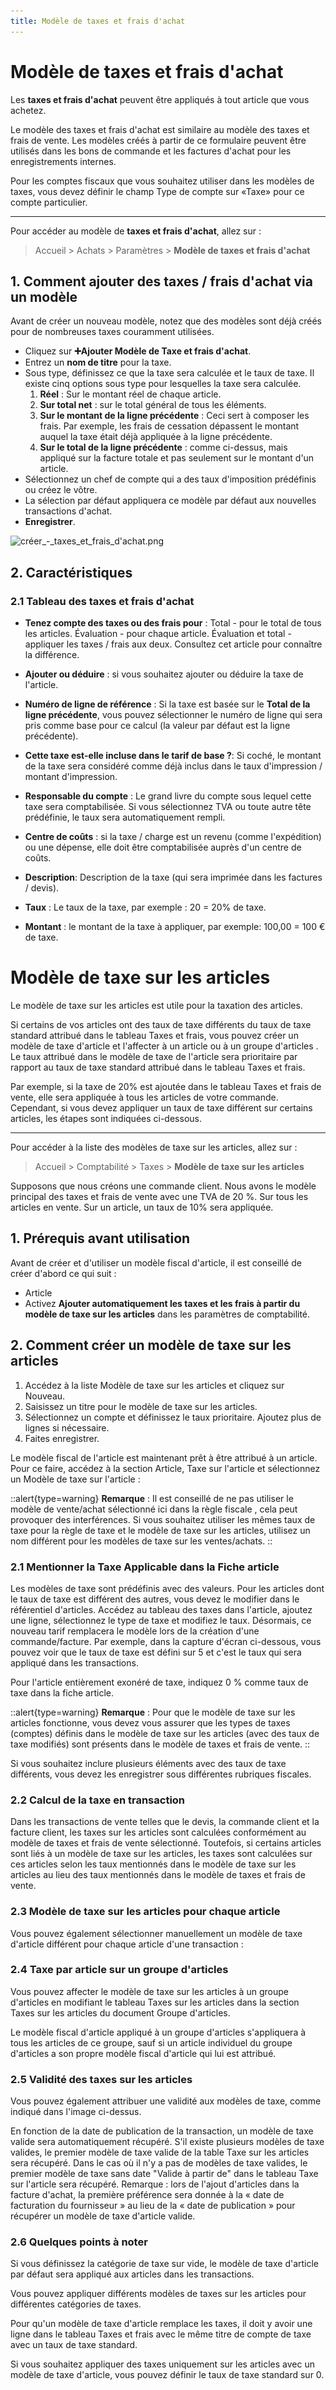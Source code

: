 ```yaml
---
title: Modèle de taxes et frais d'achat
---
```


# Modèle de taxes et frais d'achat

Les **taxes et frais d'achat** peuvent être appliqués à tout article que vous achetez.

Le modèle des taxes et frais d'achat est similaire au modèle des taxes et frais de vente. Les modèles créés à partir de ce formulaire peuvent être utilisés dans les bons de commande et les factures d'achat pour les enregistrements internes.

Pour les comptes fiscaux que vous souhaitez utiliser dans les modèles de taxes, vous devez définir le champ Type de compte sur «Taxe» pour ce compte particulier.

---

Pour accéder au modèle de **taxes et frais d'achat**, allez sur :

> Accueil > Achats > Paramètres > **Modèle de taxes et frais d'achat**

## 1. Comment ajouter des taxes / frais d'achat via un modèle 
Avant de créer un nouveau modèle, notez que des modèles sont déjà créés pour de nombreuses taxes couramment utilisées.

- Cliquez sur **:heavy_plus_sign:Ajouter Modèle de Taxe et frais d'achat**.
- Entrez un **nom de titre** pour la taxe.
- Sous type, définissez ce que la taxe sera calculée et le taux de taxe. Il existe cinq options sous type pour lesquelles la taxe sera calculée.
	1. **Réel** : Sur le montant réel de chaque article.
	2. **Sur total net** : sur le total général de tous les éléments.
	3. **Sur le montant de la ligne précédente** : Ceci sert à composer les frais. Par exemple, les frais de cessation dépassent le montant auquel la taxe était déjà appliquée à la ligne précédente.
	4. **Sur le total de la ligne précédente** : comme ci-dessus, mais appliqué sur la facture totale et pas seulement sur le montant d'un article.
- Sélectionnez un chef de compte qui a des taux d'imposition prédéfinis ou créez le vôtre.
- La sélection par défaut appliquera ce modèle par défaut aux nouvelles transactions d'achat.
- **Enregistrer**.

![créer_-_taxes_et_frais_d'achat.png](/content/achats/purchase-taxes-and-charges-template/créer_-_taxes_et_frais_d'achat.png)

## 2. Caractéristiques

### 2.1 Tableau des taxes et frais d'achat 

- **Tenez compte des taxes ou des frais pour** : Total - pour le total de tous les articles. Évaluation - pour chaque article. Évaluation et total - appliquer les taxes / frais aux deux. Consultez cet article pour connaître la différence.
- **Ajouter ou déduire** : si vous souhaitez ajouter ou déduire la taxe de l'article.

- **Numéro de ligne de référence** : Si la taxe est basée sur le **Total de la ligne précédente**, vous pouvez sélectionner le numéro de ligne qui sera pris comme base pour ce calcul (la valeur par défaut est la ligne précédente).


- **Cette taxe est-elle incluse dans le tarif de base ?**: Si coché, le montant de la taxe sera considéré comme déjà inclus dans le taux d'impression / montant d'impression.

- **Responsable du compte** : Le grand livre du compte sous lequel cette taxe sera comptabilisée. Si vous sélectionnez TVA ou toute autre tête prédéfinie, le taux sera automatiquement rempli.
- **Centre de coûts** : si la taxe / charge est un revenu (comme l'expédition) ou une dépense, elle doit être comptabilisée auprès d'un centre de coûts.
- **Description**: Description de la taxe (qui sera imprimée dans les factures / devis).
- **Taux** : Le taux de la taxe, par exemple : 20 = 20% de taxe.
- **Montant** : le montant de la taxe à appliquer, par exemple: 100,00 = 100 € de taxe.

# Modèle de taxe sur les articles

Le modèle de taxe sur les articles est utile pour la taxation des articles.

Si certains de vos articles ont des taux de taxe différents du taux de taxe standard attribué dans le tableau Taxes et frais, vous pouvez créer un modèle de taxe d'article et l'affecter à un article ou à un groupe d'articles . Le taux attribué dans le modèle de taxe de l'article sera prioritaire par rapport au taux de taxe standard attribué dans le tableau Taxes et frais.

Par exemple, si la taxe de 20% est ajoutée dans le tableau Taxes et frais de vente, elle sera appliquée à tous les articles de votre commande. 
Cependant, si vous devez appliquer un taux de taxe différent sur certains articles, les étapes sont indiquées ci-dessous.

---

Pour accéder à la liste des modèles de taxe sur les articles, allez sur : 

> Accueil > Comptabilité > Taxes > **Modèle de taxe sur les articles**

Supposons que nous créons une commande client. Nous avons le modèle principal des taxes et frais de vente avec une TVA de 20 %. Sur tous les articles en vente. Sur un article, un taux de 10% sera appliquée.

## 1. Prérequis avant utilisation

Avant de créer et d'utiliser un modèle fiscal d'article, il est conseillé de créer d'abord ce qui suit :

- Article
- Activez **Ajouter automatiquement les taxes et les frais à partir du modèle de taxe sur les articles** dans les paramètres de comptabilité.

## 2. Comment créer un modèle de taxe sur les articles 

1. Accédez à la liste Modèle de taxe sur les articles et cliquez sur Nouveau.
2. Saisissez un titre pour le modèle de taxe sur les articles.
3. Sélectionnez un compte et définissez le taux prioritaire. Ajoutez plus de lignes si nécessaire.
4. Faites enregistrer.

Le modèle fiscal de l'article est maintenant prêt à être attribué à un article. Pour ce faire, accédez à la section Article, Taxe sur l'article et sélectionnez un Modèle de taxe sur l'article :

::alert{type=warning}
**Remarque** : Il est conseillé de ne pas utiliser le modèle de vente/achat sélectionné ici dans la règle fiscale , cela peut provoquer des interférences. Si vous souhaitez utiliser les mêmes taux de taxe pour la règle de taxe et le modèle de taxe sur les articles, utilisez un nom différent pour les modèles de taxe sur les ventes/achats.
::


### 2.1 Mentionner la Taxe Applicable dans la Fiche article

Les modèles de taxe sont prédéfinis avec des valeurs. Pour les articles dont le taux de taxe est différent des autres, vous devez le modifier dans le référentiel d'articles. Accédez au tableau des taxes dans l'article, ajoutez une ligne, sélectionnez le type de taxe et modifiez le taux. Désormais, ce nouveau tarif remplacera le modèle lors de la création d'une commande/facture. Par exemple, dans la capture d'écran ci-dessous, vous pouvez voir que le taux de taxe est défini sur 5 et c'est le taux qui sera appliqué dans les transactions.

Pour l'article entièrement exonéré de taxe, indiquez 0 % comme taux de taxe dans la fiche article.

::alert{type=warning}
**Remarque** : Pour que le modèle de taxe sur les articles fonctionne, vous devez vous assurer que les types de taxes (comptes) définis dans le modèle de taxe sur les articles (avec des taux de taxe modifiés) sont présents dans le modèle de taxes et frais de vente.
::

Si vous souhaitez inclure plusieurs éléments avec des taux de taxe différents, vous devez les enregistrer sous différentes rubriques fiscales.

### 2.2 Calcul de la taxe en transaction

Dans les transactions de vente telles que le devis, la commande client et la facture client, les taxes sur les articles sont calculées conformément au modèle de taxes et frais de vente sélectionné. Toutefois, si certains articles sont liés à un modèle de taxe sur les articles, les taxes sont calculées sur ces articles selon les taux mentionnés dans le modèle de taxe sur les articles au lieu des taux mentionnés dans le modèle de taxes et frais de vente.

### 2.3 Modèle de taxe sur les articles pour chaque article 

Vous pouvez également sélectionner manuellement un modèle de taxe d'article différent pour chaque article d'une transaction :

### 2.4 Taxe par article sur un groupe d'articles 

Vous pouvez affecter le modèle de taxe sur les articles à un groupe d'articles en modifiant le tableau Taxes sur les articles dans la section Taxes sur les articles du document Groupe d'articles.

Le modèle fiscal d'article appliqué à un groupe d'articles s'appliquera à tous les articles de ce groupe, sauf si un article individuel du groupe d'articles a son propre modèle fiscal d'article qui lui est attribué.

### 2.5 Validité des taxes sur les articles 

Vous pouvez également attribuer une validité aux modèles de taxe, comme indiqué dans l'image ci-dessus.

En fonction de la date de publication de la transaction, un modèle de taxe valide sera automatiquement récupéré.
S'il existe plusieurs modèles de taxe valides, le premier modèle de taxe valide de la table Taxe sur les articles sera récupéré.
Dans le cas où il n'y a pas de modèles de taxe valides, le premier modèle de taxe sans date "Valide à partir de" dans le tableau Taxe sur l'article sera récupéré.
Remarque : lors de l'ajout d'articles dans la facture d'achat, la première préférence sera donnée à la « date de facturation du fournisseur » au lieu de la « date de publication » pour récupérer un modèle de taxe d'article valide.

### 2.6 Quelques points à noter

Si vous définissez la catégorie de taxe sur vide, le modèle de taxe d'article par défaut sera appliqué aux articles dans les transactions.

Vous pouvez appliquer différents modèles de taxes sur les articles pour différentes catégories de taxes.

Pour qu'un modèle de taxe d'article remplace les taxes, il doit y avoir une ligne dans le tableau Taxes et frais avec le même titre de compte de taxe avec un taux de taxe standard.

Si vous souhaitez appliquer des taxes uniquement sur les articles avec un modèle de taxe d'article, vous pouvez définir le taux de taxe standard sur 0.